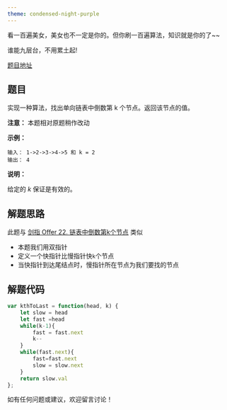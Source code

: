 ```yaml
---
theme: condensed-night-purple
---
```


看一百遍美女，美女也不一定是你的。但你刷一百遍算法，知识就是你的了~~

谁能九层台，不用累土起!

[题目地址](https://leetcode-cn.com/problems/kth-node-from-end-of-list-lcci/)

<!-- more -->


## 题目

实现一种算法，找出单向链表中倒数第 k 个节点。返回该节点的值。

**注意：** 本题相对原题稍作改动

**示例：**
```
输入： 1->2->3->4->5 和 k = 2
输出： 4
```
**说明：**

给定的 *k* 保证是有效的。

## 解题思路

此题与 [剑指 Offer 22. 链表中倒数第k个节点](https://juejin.cn/post/7043784099915366407/) 类似
- 本题我们用双指针
- 定义一个快指针比慢指针快`k`个节点
- 当快指针到达尾结点时，慢指针所在节点为我们要找的节点

## 解题代码

```js
var kthToLast = function(head, k) {
    let slow = head
    let fast =head
    while(k-1){
        fast = fast.next
        k--
    }
    while(fast.next){
        fast=fast.next
        slow = slow.next
    }
    return slow.val
};
```

如有任何问题或建议，欢迎留言讨论！



